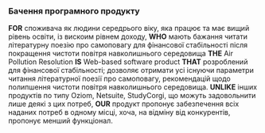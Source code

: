 ### Бачення програмного продукту
**FOR** споживача як людини середрього віку, яка працює та має вищий рівень освіти, із вискоим рівнем доходу, **WHO** мають бажання читати літературну поезію про самоповагу для фінансової стабільності після покращення чистоти повітря навколишнього середовища **THE** Air Pollution Resolution **IS** Web-based software product **THAT** розроблений для фінансової стабільності; дозволяє отримати усі існуючи параметри читання літературної поезії про самоповагу, рекомендацій щодо полипшення чистоти повітря навколишнього середовища. **UNLIKE** інших продуктів по типу Oziom, Netsuite, StudyCorgi, що можуть задовольнити лише деякі з цих потреб, **OUR** продукт пропонує забезпечення всіх наданих потреб в одному місці, хоча, на відміну від конкурентів, пропонує менший функціонал.
